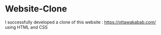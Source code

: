 # Website-Clone
I successfully developed a clone of this website : https://ottawakabab.com/    using HTML and CSS
